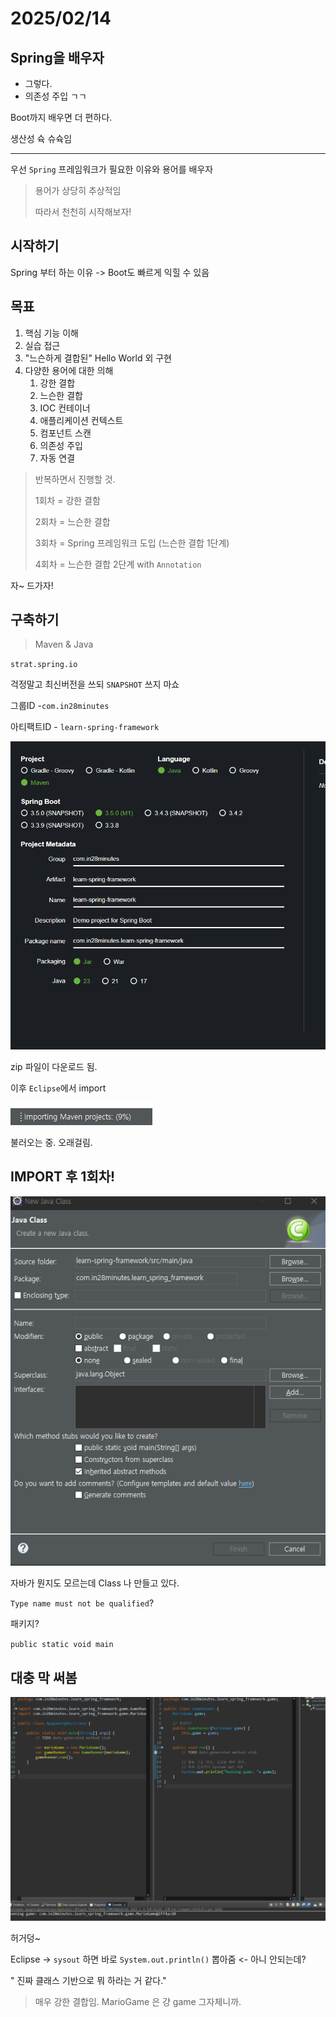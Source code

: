 # 2025/02/14

## Spring을 배우자

- 그렇다.
- 의존성 주입 ㄱㄱ

Boot까지 배우면 더 편하다.

생산성 슉 슈슉임

---

우선 `Spring` 프레임워크가 필요한 이유와 용어를 배우자

> 용어가 상당히 추상적임
>
> 따라서 천천히 시작해보자!

## 시작하기

Spring 부터 하는 이유 -> Boot도 빠르게 익힐 수 있음

## 목표

1. 핵심 기능 이해
2. 실습 접근
3. "느슨하게 결합된" Hello World 외 구현
4. 다양한 용어에 대한 의해
   1. 강한 결합
   2. 느슨한 결합
   3. IOC 컨테이너
   4. 애플리케이션 컨텍스트
   5. 컴포넌트 스캔
   6. 의존성 주입
   7. 자동 연결

> 반복하면서 진행할 것.
>
> 1회차 = 강한 결함
>
> 2회차 = 느슨한 결합
>
> 3회차 = Spring 프레임워크 도입 (느슨한 결합 1단계)
>
> 4회차 = 느슨한 결합 2단계 with `Annotation`

자~ 드가자!

## 구축하기

> Maven & Java

`strat.spring.io`

걱정말고 최신버전을 쓰되 `SNAPSHOT` 쓰지 마쇼

그룹ID -`com.in28minutes`

아티팩트ID - `learn-spring-framework`

![alt text](image.png)

zip 파일이 다운로드 됨.

이후 `Eclipse`에서 import

![alt text](image-1.png)

불러오는 중. 오래걸림.

## IMPORT 후 1회차!

![alt text](image-2.png)

자바가 뭔지도 모르는데 Class 나 만들고 있다.

`Type name must not be qualified`?

패키지?

`public static void main`

## 대충 막 써봄

![alt text](image-3.png)

허거덩~

Eclipse -> `sysout` 하면 바로 `System.out.println()` 뽑아줌 <- 아니 안되는데?

" 진짜 클래스 기반으로 뭐 하라는 거 같다."

  > 매우 강한 결합임. MarioGame 은 걍 game 그자체니까. 